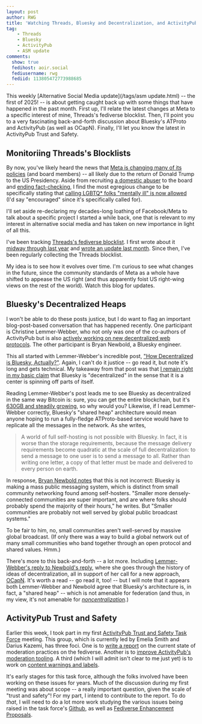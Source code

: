 ```yaml
---
layout: post
author: RWG
title: 'Watching Threads, Bluesky and Decentralization, and ActivityPub Trust and Safety'
tag:
    - Threads
    - Bluesky
    - ActivityPub
    - ASM update
comments: 
  show: true
  fedihost: aoir.social
  fediusername: rwg
  fediid: 113805472773988685
---
```


This weekly [Alternative Social Media update](/tags/asm update.html) -- the first of 2025! -- is about getting caught back up with some things that have happened in the past month. First up, I'll relate the latest changes at Meta to a specific interest of mine, Threads's fediverse blocklist. Then, I'll point you to a very fascinating back-and-forth discussion about Bluesky's ATProto and ActivityPub (as well as OCapN). Finally, I'll let you know the latest in ActivityPub Trust and Safety.

<!-- more -->

## Monitoriing Threads's Blocklists
By now, you've likely heard the news that [Meta is changing many of its policies](https://www.404media.co/its-total-chaos-internally-at-meta-right-now-employees-protest-zuckerbergs-anti-lgbtq-changes/) (and board members) -- all likely due to the return of Donald Trump to the US Presidency. Aside from recruiting [a domestic abuser](https://www.espn.com/mma/ufc/story/_/id/35427773/ufc-dana-white-says-criticism-physical-altercation-wife-100-warranted) to the board and [ending fact-checking](https://www.aljazeera.com/economy/2025/1/10/metas-decision-to-end-fact-checking-captures-freewheeling-zeitgeist), I find the most egregious change to be specifically stating that [calling LGBTQ* folks "mentally ill" is now allowed](https://www.wired.com/story/meta-immigration-gender-policies-change/) (I'd say "encouraged" since it's specifically called for). 

I'll set aside re-declaring my decades-long loathing of Facebook/Meta to talk about a specific project I started a while back, one that is relevant to my interest in alternative social media and has taken on new importance in light of all this.

I've been tracking [Threads's fediverse blocklist](https://www.threads.net/moderated_servers). I first wrote about it [midway through last year](/2024/06/28/ThreadsBlocking.html) and [wrote an update last month](2024/12/13/threadsmoderation.html). Since then, I've been regularly collecting the Threads blocklist. 

My idea is to see how it evolves over time. I'm curious to see what changes in the future, since the community standards of Meta as a whole have shifted to appease the US right (and thus apparently foist US right-wing views on the rest of the world). Watch this blog for updates.

## Bluesky's Decentralized Heaps
I won't be able to do these posts justice, but I do want to flag an important blog-post-based conversation that has happened recently. One participant is Christine Lemmer-Webber, who not only was one of the co-authors of ActivityPub but is also [actively working on new decentralized web protocols](https://spritely.institute/). The other participant is Bryan Newbold, a Bluesky engineer.

This all started with Lemmer-Webber's incredible post, ["How Decentralized is Bluesky, Actually?"](https://dustycloud.org/blog/how-decentralized-is-bluesky/). Again, I can't do it justice -- go read it, but note it's long and gets technical. My takeaway from that post was that [I remain right in my basic claim](/2024/04/30/DecentralizedNoncentralized.html) that Bluesky is "decentralized" in the sense that it is a center is spinning off parts of itself. 

Reading Lemmer-Webber's post leads me to see Bluesky as decentralized in the same way Bitcoin is: sure, you can get the entire blockchain, but it's [630GB and steadily growing](https://ycharts.com/indicators/bitcoin_blockchain_size), so why would you? Likewise, if I read Lemmer-Webber correctly, Bluesky's "shared heap" architecture would mean anyone hoping to run a fully-fledge ATProto-based service would have to replicate all the messages in the network. As she writes,

> A world of full self-hosting is not possible with Bluesky. In fact, it is worse than the storage requirements, because the message delivery requirements become quadratic at the scale of full decentralization: to send a message to one user is to send a message to all. Rather than writing one letter, a copy of that letter must be made and delivered to every person on earth.

In response, [Bryan Newbold notes](https://whtwnd.com/bnewbold.net/3lbvbtqrg5t2t) that this is not incorrect: Bluesky is making a mass public messaging system, which is distinct from small community networking found among self-hosters. "Smaller more densely-connected communities are super important, and are where folks should probably spend the majority of their hours," he writes. But "Smaller communities are probably not well served by global public broadcast systems."

To be fair to him, no, small communities aren't well-served by massive global broadcast. (If only there was a way to build a global network out of many small communities who band together through an open protocol and shared values. Hmm.)

There's more to this back-and-forth -- a lot more. Including [Lemmer-Webber's reply to Newbold's reply](https://dustycloud.org/blog/re-re-bluesky-decentralization/), where she goes through the history of ideas of decentralization, all in support of her call for a new approach, [OCapN](https://ocapn.org/). It's worth a read -- go read it, too! -- but I will note that it appears both Lemmer-Webber and Newbold agree that Bluesky's architecture is, in fact, a "shared heap" -- which is not amenable for federation (and thus, in my view, it's not amenable for _[noncentralization](/2024/04/30/DecentralizedNoncentralized.html)_.)

## ActivityPub Trust and Safety

Earlier this week, I took part in my first [ActivityPub Trust and Safety Task Force](https://github.com/swicg/activitypub-trust-and-safety) meeting. This group, which is currently led by Emelia Smith and Darius Kazemi, has three foci. One is to [write a report](https://github.com/swicg/activitypub-trust-and-safety/issues/32) on the current state of moderation practices on the fediverse. Another is to [improve ActivityPub's moderation tooling](https://github.com/swicg/activitypub-trust-and-safety/issues/38). A third (which I will admit isn't clear to me just yet) is to work on [content warnings and labels](https://github.com/swicg/activitypub-trust-and-safety/issues/41). 

It's early stages for this task force, although the folks involved have been working on these issues for years. Much of the discussion during my first meeting was about scope -- a really important question, given the scale of "trust and safety"! For my part, I intend to contribute to the report. To do _that_, I will need to do a lot more work studying the various issues being raised in the task force's [Github](https://github.com/swicg/activitypub-trust-and-safety/issues/), as well as [Fediverse Enhancement Proposals](https://codeberg.org/fediverse/fep).
